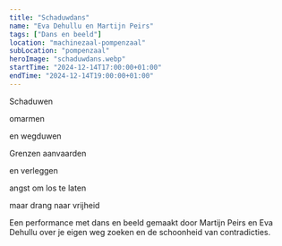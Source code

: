 ```yaml
---
title: "Schaduwdans"
name: "Eva Dehullu en Martijn Peirs"
tags: ["Dans en beeld"]
location: "machinezaal-pompenzaal"
subLocation: "pompenzaal"
heroImage: "schaduwdans.webp"
startTime: "2024-12-14T17:00:00+01:00"
endTime: "2024-12-14T19:00:00+01:00"
---
```


Schaduwen

omarmen

en wegduwen

Grenzen aanvaarden

en verleggen

angst om los te laten

maar drang naar vrijheid

Een performance met dans en beeld gemaakt door Martijn Peirs en Eva Dehullu over je eigen weg zoeken en de schoonheid van contradicties.

